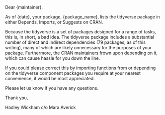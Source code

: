 Dear {maintainer},

As of {date}, your package, {package_name}, lists the tidyverse package in
either Depends, Imports, or Suggests on CRAN.

Because the tidyverse is a set of packages designed for a range of tasks, this
is, in short, a bad idea. The tidyverse package includes a substantial number
of direct and indirect dependencies (79 packages, as of this writing), many of
which are likely unnecessary for the purposes of your package. Furthermore, the
CRAN maintainers frown upon depending on it, which can cause hassle for you down
the line.

If you could please correct this by importing functions from or depending on the
tidyverse component packages you require at your nearest convenience, it would
be most appreciated.

Please let us know if you have any questions.

Thank you,

Hadley Wickham 
c/o Mara Averick
